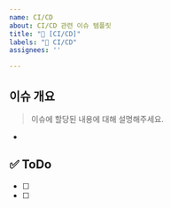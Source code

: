 ```yaml
---
name: CI/CD
about: CI/CD 관련 이슈 템플릿
title: "🚀 [CI/CD]"
labels: "🚀 CI/CD"
assignees: ''

---
```


## 이슈 개요
> 이슈에 할당된 내용에 대해 설명해주세요.
- 

## ✅ ToDo
- [ ]
- [ ]
